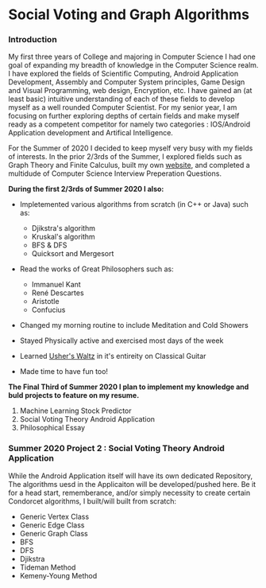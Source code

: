 # Social Voting and Graph Algorithms

### Introduction

My first three years of College and majoring in Computer Science I had one goal of expanding my breadth of knowledge in the Computer Science realm.  
I have explored the fields of Scientific Computing, Android Application Development, Assembly and Computer System principles, Game Design and Visual Programming, web design, Encryption, etc.
I have gained an (at least basic) intuitive understanding of each of these fields to develop myself as a well rounded Computer Scientist. For my senior year, I am focusing on further exploring depths of certain fields and make myself ready as a competent competitor for namely two categories : IOS/Android Application development and Artifical Intelligence. 

For the Summer of 2020 I decided to keep myself very busy with my fields of interests. In the prior 2/3rds of the Summer, I explored fields such as Graph Theory and Finite Calculus, built my own [website](http://www.eneadodi.com), and completed a multidude of Computer Science Interview Preperation Questions.

**During the first 2/3rds of Summer 2020 I also:**

* Impletemented various algorithms from scratch (in C++ or Java) such as:
    * Djikstra's algorithm
    * Kruskal's algorithm
    * BFS & DFS
    * Quicksort and Mergesort
 
* Read the works of Great Philosophers such as:
    * Immanuel Kant
    * René Descartes
    * Aristotle
    * Confucius
 
* Changed my morning routine to include Meditation and Cold Showers

* Stayed Physically active and exercised most days of the week

* Learned [Usher's Waltz](https://www.youtube.com/watch?v=w3ulenPf_II) in it's entireity on Classical Guitar

* Made time to have fun too!

**The Final Third of Summer 2020 I plan to implement my knowledge and buld projects to feature on my resume.**

1) Machine Learning Stock Predictor
2) Social Voting Theory Android Application 
3) Philosophical Essay

### Summer 2020 Project 2 : Social Voting Theory Android Application

While the Android Application itself will have its own dedicated Repository, The algorithms uesd in the Applicaiton will be developed/pushed here.
Be it for a head start, rememberance, and/or simply necessity to create certain Condorcet algorithms, I built/will built from scratch:
 * Generic Vertex Class
 * Generic Edge Class
 * Generic Graph Class
 * BFS
 * DFS 
 * Djikstra
 * Tideman Method
 * Kemeny-Young Method
